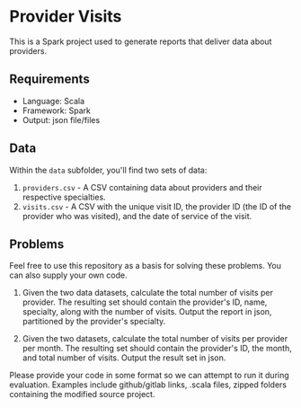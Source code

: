 # Provider Visits

This is a Spark project used to generate reports that deliver data about providers.

## Requirements
* Language: Scala
* Framework: Spark
* Output: json file/files 

## Data

Within the `data` subfolder, you'll find two sets of data:

1. `providers.csv` - A CSV containing data about providers and their respective specialties. 
2. `visits.csv` - A CSV with the unique visit ID, the provider ID (the ID of the provider who was visited), and the date of service of the visit. 

## Problems

Feel free to use this repository as a basis for solving these problems. You can also supply your own code.

1. Given the two data datasets, calculate the total number of visits per provider. The resulting set should contain the provider's ID, name, specialty, along with the number of visits. Output the report in json, partitioned by the provider's specialty. 

2. Given the two datasets, calculate the total number of visits per provider per month. The resulting set should contain the provider's ID, the month, and total number of visits. Output the result set in json.

Please provide your code in some format so we can attempt to run it during evaluation. Examples include github/gitlab links, .scala files, zipped folders containing the modified source project.
